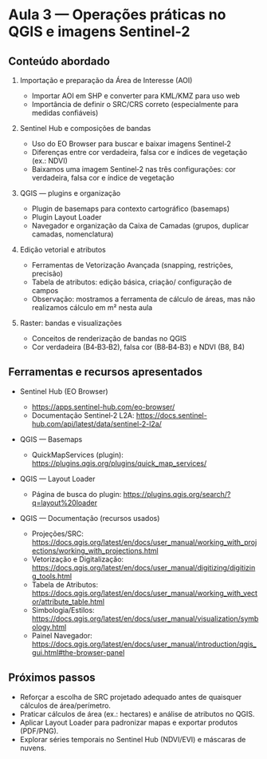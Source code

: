 # Aula 3 — Operações práticas no QGIS e imagens Sentinel-2

## Conteúdo abordado

1. Importação e preparação da Área de Interesse (AOI)
   - Importar AOI em SHP e converter para KML/KMZ para uso web
   - Importância de definir o SRC/CRS correto (especialmente para medidas confiáveis)

2. Sentinel Hub e composições de bandas
   - Uso do EO Browser para buscar e baixar imagens Sentinel‑2
   - Diferenças entre cor verdadeira, falsa cor e índices de vegetação (ex.: NDVI)
   - Baixamos uma imagem Sentinel‑2 nas três configurações: cor verdadeira, falsa cor e índice de vegetação

3. QGIS — plugins e organização
   - Plugin de basemaps para contexto cartográfico (basemaps)
   - Plugin Layout Loader
   - Navegador e organização da Caixa de Camadas (grupos, duplicar camadas, nomenclatura)

4. Edição vetorial e atributos
   - Ferramentas de Vetorização Avançada (snapping, restrições, precisão)
   - Tabela de atributos: edição básica, criação/ configuração de campos
   - Observação: mostramos a ferramenta de cálculo de áreas, mas não realizamos cálculo em m² nesta aula

5. Raster: bandas e visualizações
   - Conceitos de renderização de bandas no QGIS
   - Cor verdadeira (B4‑B3‑B2), falsa cor (B8‑B4‑B3) e NDVI (B8, B4)

## Ferramentas e recursos apresentados

- Sentinel Hub (EO Browser)
  - https://apps.sentinel-hub.com/eo-browser/
  - Documentação Sentinel‑2 L2A: https://docs.sentinel-hub.com/api/latest/data/sentinel-2-l2a/

- QGIS — Basemaps
  - QuickMapServices (plugin): https://plugins.qgis.org/plugins/quick_map_services/

- QGIS — Layout Loader
  - Página de busca do plugin: https://plugins.qgis.org/search/?q=layout%20loader

- QGIS — Documentação (recursos usados)
  - Projeções/SRC: https://docs.qgis.org/latest/en/docs/user_manual/working_with_projections/working_with_projections.html
  - Vetorização e Digitalização: https://docs.qgis.org/latest/en/docs/user_manual/digitizing/digitizing_tools.html
  - Tabela de Atributos: https://docs.qgis.org/latest/en/docs/user_manual/working_with_vector/attribute_table.html
  - Simbologia/Estilos: https://docs.qgis.org/latest/en/docs/user_manual/visualization/symbology.html
  - Painel Navegador: https://docs.qgis.org/latest/en/docs/user_manual/introduction/qgis_gui.html#the-browser-panel

## Próximos passos

- Reforçar a escolha de SRC projetado adequado antes de quaisquer cálculos de área/perímetro.
- Praticar cálculos de área (ex.: hectares) e análise de atributos no QGIS.
- Aplicar Layout Loader para padronizar mapas e exportar produtos (PDF/PNG).
- Explorar séries temporais no Sentinel Hub (NDVI/EVI) e máscaras de nuvens.
